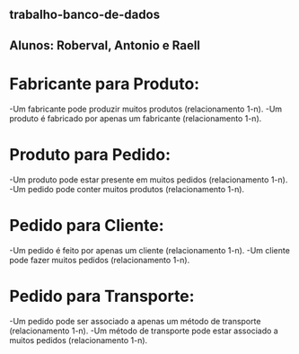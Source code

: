 ## trabalho-banco-de-dados
## Alunos: Roberval, Antonio e Raell

# Fabricante para Produto:
  -Um fabricante pode produzir muitos produtos (relacionamento 1-n).
  -Um produto é fabricado por apenas um fabricante (relacionamento 1-n).
  
# Produto para Pedido:
  -Um produto pode estar presente em muitos pedidos (relacionamento 1-n).
  -Um pedido pode conter muitos produtos (relacionamento 1-n).
  
# Pedido para Cliente:
-Um pedido é feito por apenas um cliente (relacionamento 1-n).
-Um cliente pode fazer muitos pedidos (relacionamento 1-n).

# Pedido para Transporte:
-Um pedido pode ser associado a apenas um método de transporte (relacionamento 1-n).
-Um método de transporte pode estar associado a muitos pedidos (relacionamento 1-n).
